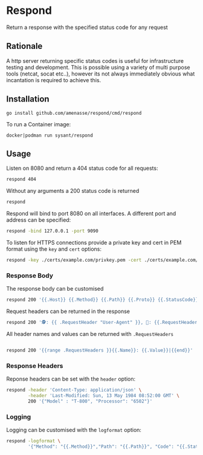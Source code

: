 # Respond

Return a response with the specified status code for any request

## Rationale

A http server returning specific status codes is useful for infrastructure testing and development. This is possible using a variety of multi purpose tools (netcat, socat etc..), however its not always immediately obvious what incantation is required to achieve this.


## Installation

    go install github.com/amenasse/respond/cmd/respond



To run a Container image:

    docker|podman run sysant/respond


## Usage

Listen on 8080 and return a 404 status code for all requests:

```bash
respond 404
```


Without any arguments a 200 status code is returned

```bash
respond
```

Respond will bind to port 8080 on all interfaces. A different port and address can be specified:

```bash
respond -bind 127.0.0.1 -port 9090
```


To listen for HTTPS connections provide a private key and cert in PEM format using the `key` and `cert` options:

```bash
respond -key ./certs/example.com/privkey.pem -cert ./certs/example.com/cert.pem
```

### Response Body

The response body can be customised

```bash
respond 200 '{{.Host}} {{.Method}} {{.Path}} {{.Proto}} {{.StatusCode}} {{.Description}}\n'
```

Request headers can be returned in the response

```bash
respond 200 '🕵: {{ .RequestHeader "User-Agent" }}, 👻: {{.RequestHeader "Host"}}'
```


All header names and values can be returned with `.RequestHeaders`

```bash

respond 200 '{{range .RequestHeaders }}{{.Name}}: {{.Value}}|{{end}}'
```

### Response Headers

Reponse headers can be set with the `header` option:


```bash
respond -header 'Content-Type: application/json' \
        -header 'Last-Modified: Sun, 13 May 1984 08:52:00 GMT' \
        200 '{"Model" : "T-800", "Processor": "6502"}'
```

### Logging

Logging can be customised with the `logformat` option:

```bash
respond -logformat \
        '{"Method": "{{.Method}}","Path": "{{.Path}}", "Code": "{{.StatusCode}}"}'
```
